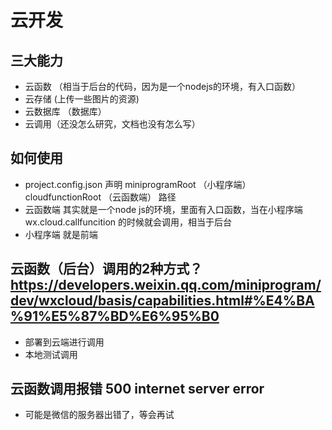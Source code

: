 # 云开发

## 三大能力
* 云函数  （相当于后台的代码，因为是一个nodejs的环境，有入口函数）
* 云存储    (上传一些图片的资源)
* 云数据库  （数据库）
* 云调用（还没怎么研究，文档也没有怎么写）

## 如何使用
* project.config.json 声明 miniprogramRoot （小程序端） cloudfunctionRoot （云函数端） 路径
* 云函数端 其实就是一个node js的环境，里面有入口函数，当在小程序端 wx.cloud.callfuncition 的时候就会调用，相当于后台
* 小程序端 就是前端

## 云函数（后台）调用的2种方式？ https://developers.weixin.qq.com/miniprogram/dev/wxcloud/basis/capabilities.html#%E4%BA%91%E5%87%BD%E6%95%B0
- 部署到云端进行调用
- 本地测试调用 

## 云函数调用报错 500 internet server error
- 可能是微信的服务器出错了，等会再试


